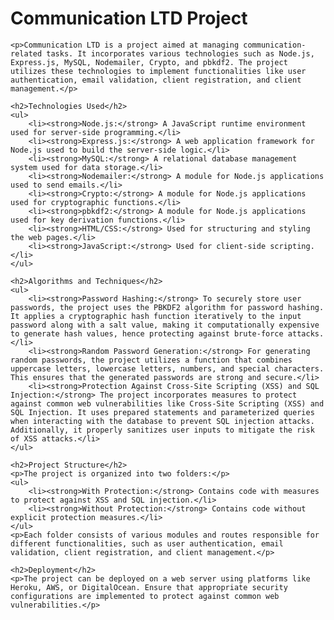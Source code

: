 <!DOCTYPE html>
<html lang="en">

<head>
    <meta charset="UTF-8">
    <meta name="viewport" content="width=device-width, initial-scale=1.0">
</head>

<body>
    <h1>Communication LTD Project</h1>

    <p>Communication LTD is a project aimed at managing communication-related tasks. It incorporates various technologies such as Node.js, Express.js, MySQL, Nodemailer, Crypto, and pbkdf2. The project utilizes these technologies to implement functionalities like user authentication, email validation, client registration, and client management.</p>

    <h2>Technologies Used</h2>
    <ul>
        <li><strong>Node.js:</strong> A JavaScript runtime environment used for server-side programming.</li>
        <li><strong>Express.js:</strong> A web application framework for Node.js used to build the server-side logic.</li>
        <li><strong>MySQL:</strong> A relational database management system used for data storage.</li>
        <li><strong>Nodemailer:</strong> A module for Node.js applications used to send emails.</li>
        <li><strong>Crypto:</strong> A module for Node.js applications used for cryptographic functions.</li>
        <li><strong>pbkdf2:</strong> A module for Node.js applications used for key derivation functions.</li>
        <li><strong>HTML/CSS:</strong> Used for structuring and styling the web pages.</li>
        <li><strong>JavaScript:</strong> Used for client-side scripting.</li>
    </ul>

    <h2>Algorithms and Techniques</h2>
    <ul>
        <li><strong>Password Hashing:</strong> To securely store user passwords, the project uses the PBKDF2 algorithm for password hashing. It applies a cryptographic hash function iteratively to the input password along with a salt value, making it computationally expensive to generate hash values, hence protecting against brute-force attacks.</li>
        <li><strong>Random Password Generation:</strong> For generating random passwords, the project utilizes a function that combines uppercase letters, lowercase letters, numbers, and special characters. This ensures that the generated passwords are strong and secure.</li>
        <li><strong>Protection Against Cross-Site Scripting (XSS) and SQL Injection:</strong> The project incorporates measures to protect against common web vulnerabilities like Cross-Site Scripting (XSS) and SQL Injection. It uses prepared statements and parameterized queries when interacting with the database to prevent SQL injection attacks. Additionally, it properly sanitizes user inputs to mitigate the risk of XSS attacks.</li>
    </ul>

    <h2>Project Structure</h2>
    <p>The project is organized into two folders:</p>
    <ul>
        <li><strong>With Protection:</strong> Contains code with measures to protect against XSS and SQL injection.</li>
        <li><strong>Without Protection:</strong> Contains code without explicit protection measures.</li>
    </ul>
    <p>Each folder consists of various modules and routes responsible for different functionalities, such as user authentication, email validation, client registration, and client management.</p>

    <h2>Deployment</h2>
    <p>The project can be deployed on a web server using platforms like Heroku, AWS, or DigitalOcean. Ensure that appropriate security configurations are implemented to protect against common web vulnerabilities.</p>
</body>

</html>